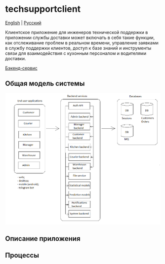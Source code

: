 # techsupportclient

[English](techsupportclient.md) | [Русский](techsupportclient.ru.md)

Клиентское приложение для инженеров технической поддержки в приложении службы доставки может включать в себя такие функции, как отслеживание проблем в реальном времени, управление заявками в службу поддержки клиентов, доступ к базе знаний и инструменты связи для взаимодействия с кухонным персоналом и водителями доставки.

[Бэкенд-сервис](../backend/techsupportbackend.ru.md)

## Общая модель системы 

![system_overall](../img/system_overall.png)

## Описание приложения

## Процессы 
